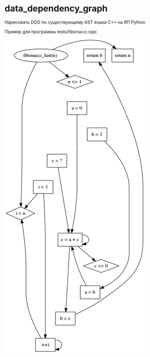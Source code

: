 # data_dependency_graph
Нарисовать DDG по существующему AST языка C++ на ЯП Python

Пример для программы tests/fibonacci.cpp:



![Screenshot](ddg.gv.png)

